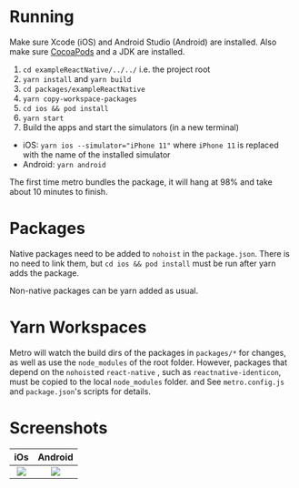# Running

Make sure Xcode (iOS) and Android Studio (Android) are installed. Also make sure [CocoaPods](https://cocoapods.org/) and a JDK are installed.

1. `cd exampleReactNative/../../` i.e. the project root
1. `yarn install` and `yarn build`
1. `cd packages/exampleReactNative`
1. `yarn copy-workspace-packages`
1. `cd ios && pod install`
1. `yarn start`
1. Build the apps and start the simulators (in a new terminal)
  - iOS: `yarn ios --simulator="iPhone 11"` where `iPhone 11` is replaced with the name of the installed simulator
  - Android: `yarn android`

The first time metro bundles the package, it will hang at 98% and take about 10 minutes to finish.

# Packages

Native packages need to be added to `nohoist` in the `package.json`. There is no need to link them, but `cd ios && pod install` must be run after yarn adds the package.

Non-native packages can be yarn added as usual.

# Yarn Workspaces

Metro will watch the build dirs of the packages in `packages/*` for changes, as well as use the `node_modules` of the root folder. However, packages that depend on the `nohoist`ed `react-native` , such as `reactnative-identicon`, must be copied to the local `node_modules` folder. and See `metro.config.js` and `package.json`'s scripts for details.

# Screenshots

iOs                         |  Android
:-------------------------:|:-------------------------:
![](https://i.imgur.com/ttYwAMg.png)  |  ![](https://i.imgur.com/axt1X9n.jpg)
